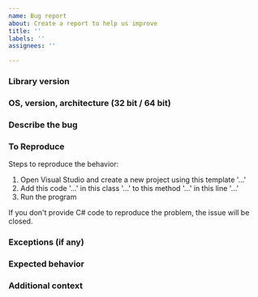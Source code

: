 ```yaml
---
name: Bug report
about: Create a report to help us improve
title: ''
labels: ''
assignees: ''

---
```


### Library version

### OS, version, architecture (32 bit / 64 bit)

### Describe the bug
<!-- 
A clear and concise description of what the bug is.
-->

### To Reproduce
<!--
Provide minimalistic example code for this issue. You can:
- create a new project and apply the minimum required code to reproduce in the issue. Host the project on GitHub.
- provide exact steps to reproduce this isse.

This issue will be closed if:
- the project you share is too complex.
- the behavior can't be reproduced exactly.
-->
Steps to reproduce the behavior:
1. Open Visual Studio and create a new project using this template '...'
2. Add this code '...' in this class '...' to this method '...' in this line '...'
3. Run the program

If you don't provide C# code to reproduce the problem, the issue will be closed.

### Exceptions (if any)
<!-- 
Include the exception you get when facing this issue
-->

### Expected behavior
<!-- 
A clear and concise description of what you expected to happen.
-->

### Additional context
<!-- 
Add any other context about the problem here.
-->